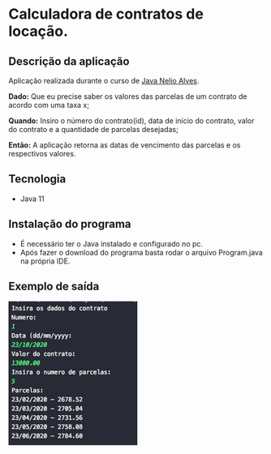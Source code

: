 # Calculadora de contratos de locação.

## Descrição da aplicação

Aplicação realizada durante o curso de [Java Nelio Alves](https://www.udemy.com/share/1013hwBUAZcFhWQ3o=/).

**Dado:** Que eu precise saber os valores das parcelas de um contrato de acordo com uma taxa x;

**Quando:** Insiro o número do contrato(id), data de início do contrato, valor do contrato e a quantidade de parcelas desejadas;

**Então:** A aplicação retorna as datas de vencimento das parcelas e os respectivos valores.

## Tecnologia

* Java 11

## Instalação do programa

* É necessário ter o Java instalado e configurado no pc.
* Após fazer o download do programa basta rodar o arquivo Program.java na própria IDE.

## Exemplo de saída

![Exemplo saída terminal](https://github.com/amandabacelli/contract-calculate/blob/main/example.png)

